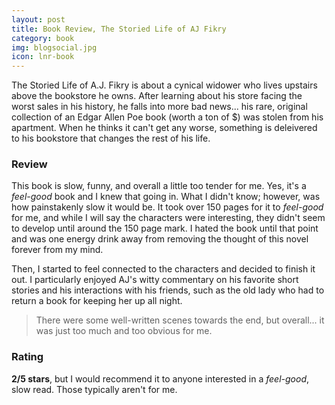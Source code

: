 ```yaml
---
layout: post
title: Book Review, The Storied Life of AJ Fikry
category: book
img: blogsocial.jpg
icon: lnr-book
---
```


The Storied Life of A.J. Fikry is about a cynical widower who lives upstairs above the bookstore he owns. After learning about his store facing the worst sales in his history, he falls into more bad news... his rare, original collection of an Edgar Allen Poe book (worth a ton of $) was stolen from his apartment. When he thinks it can't get any worse, something is deleivered to his bookstore that changes the rest of his life.

### Review
This book is slow, funny, and overall a little too tender for me. Yes, it's a *feel-good* book and I knew that going in. What I didn't know; however, was how painstakenly slow it would be. It took over 150 pages for it to *feel-good* for me, and while I will say the characters were interesting, they didn't seem to develop until around the 150 page mark. I hated the book until that point and was one energy drink away from removing the thought of this novel forever from my mind.

Then, I started to feel connected to the characters and decided to finish it out. I particularly enjoyed AJ's witty commentary on his favorite short stories and his interactions with his friends, such as the old lady who had to return a book for keeping her up all night. 

> There were some well-written scenes towards the end, but overall... it was just too much and too obvious for me.

### Rating
**2/5 stars**, but I would recommend it to anyone interested in a *feel-good*, slow read. Those typically aren't for me.
